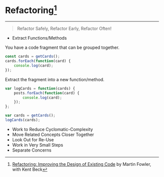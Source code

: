# Refactoring[^1]
---

> Refactor Safely, Refactor Early, Refactor Often!

- Extract Functions/Methods

You have a code fragment that can be grouped together.

```javascript
const cards = getCards();
cards.forEach(function(card) {
    console.log(card);
});
```

Extract the fragment into a new function/method.

```javascript
var logCards = function(cards) {
    posts.forEach(function(card) {
        console.log(card);
    });
};

var cards = getCards();
logCards(cards);
```

- Work to Reduce Cyclomatic-Complexity
- Move Related Concepts Closer Together
- Look Out for Re-Use
- Work in Very Small Steps
- Separate Concerns

[^1]: [Refactoring: Improving the Design of Existing Code](https://www.martinfowler.com/books/refactoring.html) by Martin Fowler, with Kent Beck
